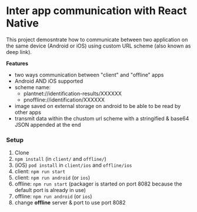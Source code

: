 # Inter app communication with React Native

This project demosntrate how to communicate between two application on the same device (Android or iOS) using custom URL scheme (also known as deep link). 

**Features** 
- two ways communication between "client" and "offline" apps
- Android AND iOS supported
- scheme name: 
    - plantnet://identification-results/XXXXXX
    - pnoffline://identification/XXXXXX
- image saved on external storage on android to be able to be read by other apps
- transmit data within the chustom url scheme with a stringified & base64 JSON appended at the end

### Setup

1. Clone
2. `npm install` (in `client/` and `offline/`)
3. (iOS) `pod install` in `client/ios` and `offline/ios`
4. client: `npm run start` 
5. client: `npm run android` (or `ios`)
6. offline: `npm run start`  (packager is started on port 8082 because the default port is already in use)
7. offline: `npm run android` (or `ios`)
8. change **offline** server & port to use port 8082
